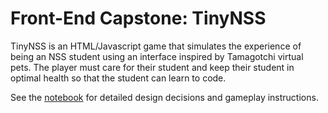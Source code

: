 # Front-End Capstone: TinyNSS

TinyNSS is an HTML/Javascript game that simulates the experience of being an NSS student using an interface inspired by Tamagotchi virtual pets. The player must care for their student and keep their student in optimal health so that the student can learn to code.

See the [notebook](./docs/notebook/readme.md) for detailed design decisions and gameplay instructions.